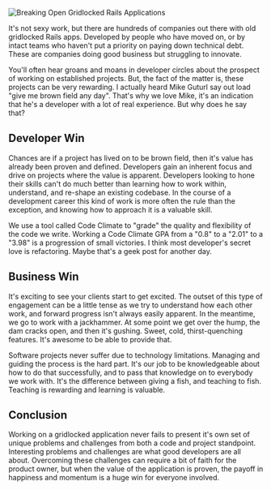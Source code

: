 ![Breaking Open Gridlocked Rails Applications](http://gaslight.github.io/posts/assets/images/gridlockd.png)

It's not sexy work, but there are hundreds of companies out there with old gridlocked Rails apps. Developed by people who have moved on, or by intact teams who haven't put a priority on paying down technical debt. These are companies doing good business but struggling to innovate.

You'll often hear groans and moans in developer circles about the prospect of working on established projects. But, the fact of the matter is, these projects can be very rewarding. I actually heard Mike Guturl say out load "give me brown field any day". That's why we love Mike, it's an indication that he's a developer with a lot of real experience. But why does he say that?

## Developer Win

Chances are if a project has lived on to be brown field, then it's value has already been proven and defined. Developers gain an inherent focus and drive on projects where the value is apparent. Developers looking to hone their skills can't do much better than learning how to work within, understand, and re-shape an existing codebase. In the course of a development career this kind of work is more often the rule than the exception, and knowing how to approach it is a valuable skill.

We use a tool called Code Climate to "grade" the quality and flexibility of the code we write. Working a Code Climate GPA from a "0.8" to a "2.01" to a "3.98" is a progression of small victories. I think most developer's secret love is refactoring. Maybe that's a geek post for another day.

## Business Win

It's exciting to see your clients start to get excited. The outset of this type of engagement can be a little tense as we try to understand how each other work, and forward progress isn't always easily apparent. In the meantime, we go to work with a jackhammer. At some point we get over the hump, the dam cracks open, and then it's gushing. Sweet, cold, thirst-quenching features. It's awesome to be able to provide that.

Software projects never suffer due to technology limitations. Managing and guiding the process is the hard part. It's our job to be knowledgeable about how to do that successfully, and to pass that knowledge on to everybody we work with. It's the difference between giving a fish, and teaching to fish. Teaching is rewarding and learning is valuable.

## Conclusion

Working on a gridlocked application never fails to present it's own set of unique problems and challenges from both a code and project standpoint. Interesting problems and challenges are what good developers are all about. Overcoming these challenges can require a bit of faith for the product owner, but when the value of the application is proven, the payoff in happiness and momentum is a huge win for everyone involved.
